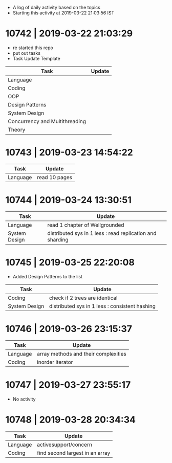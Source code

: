 - A log of daily activity based on the topics
- Starting this activity at 2019-03-22 21:03:56 IST

# 10742 | 2019-03-22 21:03:29

- re started this repo
- put out tasks
- Task Update Template

| Task           | Update                 |
|----------------|------------------------|
|Language        | |
|Coding          | |
|OOP             | |
|Design Patterns | |
|System Design   | |
|Concurrency and Multithreading | |
|Theory   | |

# 10743 | 2019-03-23 14:54:22

| Task           | Update                 |
|----------------|------------------------|
|Language        | read 10 pages|


# 10744 | 2019-03-24 13:30:51

| Task           | Update                 |
|----------------|------------------------|
|Language        | read 1 chapter of Wellgrounded|
|System Design   | distributed sys in 1 less : read replication and sharding|

# 10745 | 2019-03-25 22:20:08

- Added Design Patterns to the list

| Task           | Update                 |
|----------------|------------------------|
|Coding          | check if 2 trees are identical|
|System Design   | distributed sys in 1 less : consistent hashing|

# 10746 | 2019-03-26 23:15:37

| Task           | Update                 |
|----------------|------------------------|
|Language        | array methods and their complexities|
|Coding          | inorder iterator|

# 10747 | 2019-03-27 23:55:17

- No activity

# 10748 | 2019-03-28 20:34:34

| Task           | Update                 |
|----------------|------------------------|
|Language        | activesupport/concern  |
|Coding          | find second largest in an array|

